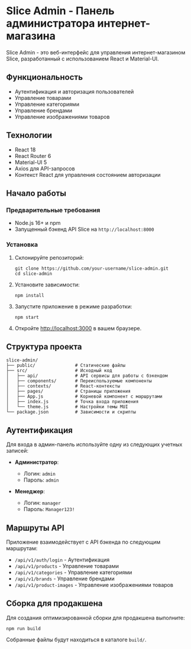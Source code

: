 # Slice Admin - Панель администратора интернет-магазина

Slice Admin - это веб-интерфейс для управления интернет-магазином Slice, разработанный с использованием React и Material-UI.

## Функциональность

- Аутентификация и авторизация пользователей
- Управление товарами
- Управление категориями
- Управление брендами
- Управление изображениями товаров

## Технологии

- React 18
- React Router 6
- Material-UI 5
- Axios для API-запросов
- Контекст React для управления состоянием авторизации

## Начало работы

### Предварительные требования

- Node.js 16+ и npm
- Запущенный бэкенд API Slice на `http://localhost:8000`

### Установка

1. Склонируйте репозиторий:
   ```
   git clone https://github.com/your-username/slice-admin.git
   cd slice-admin
   ```

2. Установите зависимости:
   ```
   npm install
   ```

3. Запустите приложение в режиме разработки:
   ```
   npm start
   ```

4. Откройте [http://localhost:3000](http://localhost:3000) в вашем браузере.

## Структура проекта

```
slice-admin/
├── public/               # Статические файлы
├── src/                  # Исходный код
│   ├── api/              # API сервисы для работы с бэкендом
│   ├── components/       # Переиспользуемые компоненты
│   ├── contexts/         # React-контексты
│   ├── pages/            # Страницы приложения
│   ├── App.js            # Корневой компонент с маршрутами
│   ├── index.js          # Точка входа приложения
│   └── theme.js          # Настройки темы MUI
└── package.json          # Зависимости и скрипты
```

## Аутентификация

Для входа в админ-панель используйте одну из следующих учетных записей:

- **Администратор**:
    - Логин: `admin`
    - Пароль: `admin`

- **Менеджер**:
    - Логин: `manager`
    - Пароль: `Manager123!`

## Маршруты API

Приложение взаимодействует с API бэкенда по следующим маршрутам:

- `/api/v1/auth/login` - Аутентификация
- `/api/v1/products` - Управление товарами
- `/api/v1/categories` - Управление категориями
- `/api/v1/brands` - Управление брендами
- `/api/v1/product-images` - Управление изображениями товаров

## Сборка для продакшена

Для создания оптимизированной сборки для продакшена выполните:

```
npm run build
```

Собранные файлы будут находиться в каталоге `build/`.